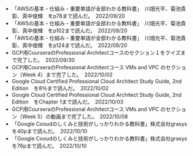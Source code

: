 - 「AWSの基本・仕組み・重要単語が全部わかる教科書」　川畑光平、菊池貴彰、真中俊輝　をp78まで読んだ。　2022/09/20
- 「AWSの基本・仕組み・重要単語が全部わかる教科書」　川畑光平、菊池貴彰、真中俊輝　をp102まで読んだ。　2022/09/20
- 「AWSの基本・仕組み・重要単語が全部わかる教科書」　川畑光平、菊池貴彰、真中俊輝　をp124まで読んだ。　2022/09/20
- GCP用CourseraのProfessional Architectコースのセクション１をクイズまで完了した。　2022/09/30
- GCP用CourseraのProfessional Architectコース VMs and VPC のセクション（Week 4）まで完了した。　2022/10/02
- Google Cloud Certified Professional Cloud Architect Study Guide, 2nd Edition　を8％まで読んだ。　2022/10/02
- Google Cloud Certified Professional Cloud Architect Study Guide, 2nd Edition　をChapter 1まで読んだ。　2022/10/03
- GCP用CourseraのProfessional Architectコース VMs and VPC のセクション（Week 5）の動画まで完了した。　2022/10/08
- 「Google Cooudのしくみと技術がしっかりわかる教科書」株式会社grasys　を40pまで読んだ。　2022/10/10
- 「Google Cooudのしくみと技術がしっかりわかる教科書」株式会社grasys　を76pまで読んだ。　2022/10/10




